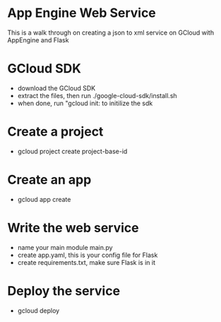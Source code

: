 # App Engine Web Service
This is a walk through on creating a json to xml service on GCloud with AppEngine and Flask

# GCloud SDK
- download the GCloud SDK
- extract the files, then run ./google-cloud-sdk/install.sh
- when done, run "gcloud init: to initilize the sdk

# Create a project
- gcloud project create project-base-id

# Create an app
- gcloud app create

# Write the web service
- name your main module main.py
- create app.yaml, this is your config file for Flask
- create requirements.txt, make sure Flask is in it

# Deploy the service
- gcloud deploy
